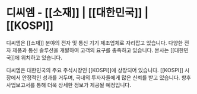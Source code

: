 # 디씨엠 - [[소재]] | [[대한민국]] | [[KOSPI]]

디씨엠은 [[소재]] 분야의 전자 및 통신 기기 제조업체로 자리잡고 있습니다. 다양한 전자 제품과 통신 솔루션을 개발하여 고객의 요구를 충족하고 있습니다. 본사는 [[대한민국]]에 위치하고 있습니다.

디씨엠은 대한민국의 주요 주식시장인 [[KOSPI]]에 상장되어 있습니다. [[KOSPI]] 시장에서 안정적인 성과를 거두며, 국내외 투자자들에게 많은 신뢰를 받고 있습니다. 향후 사업보고서를 통해 더욱 상세한 정보가 제공될 예정입니다.
